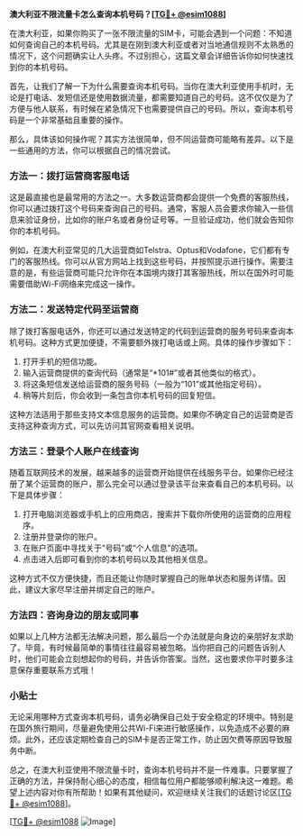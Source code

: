 **澳大利亚不限流量卡怎么查询本机号码？[[TG💪+ @esim1088](https://t.me/s/esim1088)]**

在澳大利亚，如果你购买了一张不限流量的SIM卡，可能会遇到一个问题：不知道如何查询自己的本机号码。尤其是在刚到澳大利亚或者对当地通信规则不太熟悉的情况下，这个问题确实让人头疼。不过别担心，这篇文章会详细告诉你如何快速找到你的本机号码。

首先，让我们了解一下为什么需要查询本机号码。当你在澳大利亚使用手机时，无论是打电话、发短信还是使用数据流量，都需要知道自己的号码。这不仅仅是为了方便与他人联系，有时候在紧急情况下也需要提供自己的号码。所以，查询本机号码是一个非常基础且重要的操作。

那么，具体该如何操作呢？其实方法很简单，但不同运营商可能略有差异。以下是一些通用的方法，你可以根据自己的情况尝试。

### 方法一：拨打运营商客服电话

这是最直接也是最常用的方法之一。大多数运营商都会提供一个免费的客服热线，你可以通过拨打这个号码来查询自己的号码。通常，客服人员会要求你输入一些信息来验证身份，比如你的账户名或者身份证号等。一旦验证成功，他们就会告知你你的本机号码。

例如，在澳大利亚常见的几大运营商如Telstra、Optus和Vodafone，它们都有专门的客服热线。你可以从官方网站上找到这些号码，并按照提示进行操作。需要注意的是，有些运营商可能只允许你在本国境内拨打其客服热线，所以在国外时可能需要借助Wi-Fi网络来完成这一操作。

### 方法二：发送特定代码至运营商

除了拨打客服电话外，你还可以通过发送特定的代码到运营商的服务号码来查询本机号码。这种方式更加便捷，不需要额外拨打电话或上网。具体的操作步骤如下：

1. 打开手机的短信功能。
2. 输入运营商提供的查询代码（通常是“*101#”或者其他类似的格式）。
3. 将这条短信发送给运营商的服务号码（一般为“101”或其他指定号码）。
4. 稍等片刻后，你会收到一条包含你本机号码的回复短信。

这种方法适用于那些支持文本信息服务的运营商。如果你不确定自己的运营商是否支持这种查询方式，可以先访问其官网查看相关说明。

### 方法三：登录个人账户在线查询

随着互联网技术的发展，越来越多的运营商开始提供在线服务平台。如果你已经注册了某个运营商的账户，那么完全可以通过登录该平台来查看自己的本机号码。以下是具体步骤：

1. 打开电脑浏览器或手机上的应用商店，搜索并下载你所使用的运营商的应用程序。
2. 注册并登录你的账户。
3. 在账户页面中寻找关于“号码”或“个人信息”的选项。
4. 点击进入后即可看到你的本机号码以及其他相关信息。

这种方式不仅方便快捷，而且还能让你随时掌握自己的账单状态和服务详情。因此，建议大家尽早注册并绑定自己的账户。

### 方法四：咨询身边的朋友或同事

如果以上几种方法都无法解决问题，那么最后一个办法就是向身边的亲朋好友求助了。毕竟，有时候最简单的事情往往最容易被忽略。当你把自己的问题告诉别人时，他们可能会立刻想起你的号码，并告诉你答案。当然，这也要求你平时要多注意保存重要联系方式哦！

### 小贴士

无论采用哪种方式查询本机号码，请务必确保自己处于安全稳定的环境中。特别是在国外旅行期间，尽量避免使用公共Wi-Fi来进行敏感操作，以免造成不必要的麻烦。此外，还应该定期检查自己的SIM卡是否正常工作，防止因欠费等原因导致服务中断。

总之，在澳大利亚使用不限流量卡时，查询本机号码并不是一件难事。只要掌握了正确的方法，并保持耐心细心的态度，相信每位用户都能够顺利解决这一难题。希望上述内容对你有所帮助！如果有其他疑问，欢迎继续关注我们的话题讨论区[[TG💪+ @esim1088](https://t.me/s/esim1088)]。

[[TG💪+ @esim1088](https://t.me/s/esim1088) ![Image](https://i.postimg.cc/4NQfJmqS/Snipaste-2025-05-13-00-14-12.png)]
